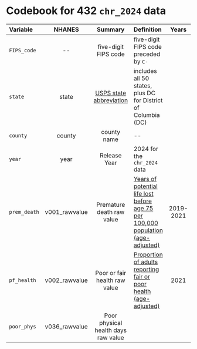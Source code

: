 # Codebook for 432 `chr_2024` data

Variable | NHANES | Summary | Definition | Years
:--------- | :--------: | :-------------------------: | :------------------------------------------------------------------------- | :----------:
`FIPS_code` | -- | five-digit FIPS code | five-digit FIPS code preceded by `C-`	
`state` | state | [USPS state abbreviation](https://en.wikipedia.org/wiki/List_of_U.S._state_and_territory_abbreviations#Postal_codes) | includes all 50 states, plus DC for District of Columbia (DC)
`county` | county | county name	| --
`year` | year	| Release Year | 2024 for the `chr_2024` data
`prem_death` | v001_rawvalue | Premature death raw value	| [Years of potential life lost before age 75 per 100,000 population (age-adjusted)](https://www.countyhealthrankings.org/health-data/health-outcomes/length-of-life/premature-death?year=2024) | 2019-2021
`pf_health`	| v002_rawvalue	| Poor or fair health raw value	| [Proportion of adults reporting fair or poor health (age-adjusted)](https://www.countyhealthrankings.org/health-data/health-outcomes/quality-of-life/poor-or-fair-health?year=2024) | 2021
`poor_phys`	| v036_rawvalue	| Poor physical health days raw value	| 
